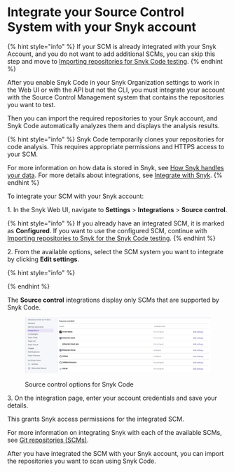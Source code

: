 # Integrate your Source Control System with your Snyk account

{% hint style="info" %}
If your SCM is already integrated with your Snyk Account, and you do not want to add additional SCMs, you can skip this step and move to [Importing repositories for Snyk Code testing](import-repositories-to-scan-with-snyk-code.md).
{% endhint %}

After you enable Snyk Code in your Snyk Organization settings to work in the Web UI or with the API but not the CLI, you must integrate your account with the Source Control Management system that contains the repositories you want to test.

Then you can import the required repositories to your Snyk account, and Snyk Code automatically analyzes them and displays the analysis results.

{% hint style="info" %}
Snyk Code temporarily clones your repositories for code analysis. This requires appropriate permissions and HTTPS access to your SCM.

For more information on how data is stored in Snyk, see [How Snyk handles your data](../../../more-info/how-snyk-handles-your-data.md). For more details about integrations, see [Integrate with Snyk](../../../integrations/).
{% endhint %}

To integrate your SCM with your Snyk account:

1\. In the Snyk Web UI, navigate to **Settings** > **Integrations** > **Source control**.

{% hint style="info" %}
If you already have an integrated SCM, it is marked as **Configured**. If you want to use the configured SCM, continue with[ Importing repositories to Snyk for the Snyk Code testing](import-repositories-to-scan-with-snyk-code.md).
{% endhint %}

2\. From the available options, select the SCM system you want to integrate by clicking **Edit settings**.

{% hint style="info" %}

{% endhint %}

The **Source control** integrations display only SCMs that are supported by Snyk Code.

<figure><img src="../../../.gitbook/assets/code_source_control_options.png" alt=""><figcaption><p>Source control options for Snyk Code</p></figcaption></figure>

3\. On the integration page, enter your account credentials and save your details.

This grants Snyk access permissions for the integrated SCM.

For more information on integrating Snyk with each of the available SCMs, see [Git repositories (SCMs)](../../../integrations/git-repository-scm-integrations/).

After you have integrated the SCM with your Snyk account, you can import the repositories you want to scan using Snyk Code.
